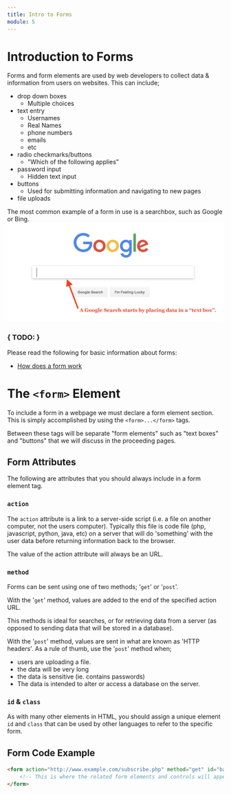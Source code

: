 ```yaml
---
title: Intro to Forms
module: 5
---
```


# Introduction to Forms

Forms and form elements are used by web developers to collect data & information from users on websites. This can include;

- drop down boxes
    - Multiple choices
- text entry
    - Usernames
    - Real Names
    - phone numbers
    - emails
    - etc
- radio checkmarks/buttons
    - "Which of the following applies"
- password input
    - Hidden text input
- buttons
    - Used for submitting information and navigating to new pages
- file uploads

The most common example of a form in use is a searchbox, such as Google or Bing.
![Example of the google homescreen and their infamous search box. Overlay text says: "A Google Search starts by placing data in a 'text box'."](../imgs/googleSearchBox.png "Example of the google homescreen and their infamous search box.")


### { TODO: }

Please read the following for basic information about forms:

- [How does a form work](http://www.simfatic.com/forms/help/v40/how_does_an_html_form_work_.html)

# The `<form>` Element

To include a form in a webpage we must declare a form element section. This is simply accomplished by using the `<form>...</form>` tags.

Between these tags will be separate "form elements" such as "text boxes" and "buttons" that we will discuss in the proceeding pages.

## Form Attributes

The following are attributes that you should always include in a form element tag.

### `action`

The `action` attribute is a link to a server-side script (i.e. a file on another computer, not the users computer). Typically this file is code file (php, javascript, python, java, etc) on a server that will do 'something' with the user data before returning information back to the browser.

The value of the action attribute will always be an URL.

### `method`

Forms can be sent using one of two methods; '`get`' or '`post`'.

With the '`get`' method, values are added to the end of the specified action URL.

This methods is ideal for searches, or for retrieving data from a server (as opposed to sending data that will be stored in a database).

With the '`post`' method, values are sent in what are known as 'HTTP headers'. As a rule of thumb, use the '`post`' method when;

- users are uploading a file.
- the data will be very long
- the data is sensitive (ie. contains passwords)
- The data is intended to alter or access a database on the server.

### `id` & `class`

As with many other elements in HTML, you should assign a unique element `id` and `class` that can be used by other languages to refer to the specific form.

## Form Code Example
```html
<form action="http://www.example.com/subscribe.php" method="get" id="basicForm">
    <!-- This is where the related form elements and controls will appear. -->
</form>
```
